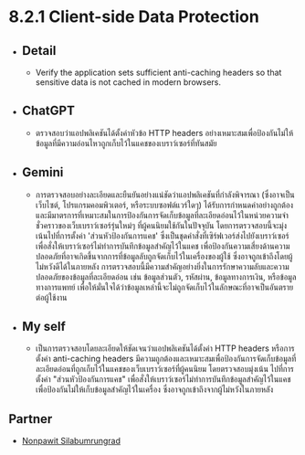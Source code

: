 # 8.2.1 Client-side Data Protection
- ## Detail
    - Verify the application sets sufficient anti-caching headers so that sensitive
data is not cached in modern browsers.

- ## ChatGPT
    - ตรวจสอบว่าแอปพลิเคชันได้ตั้งค่าหัวข้อ HTTP headers อย่างเหมาะสมเพื่อป้องกันไม่ให้ข้อมูลที่มีความอ่อนไหวถูกเก็บไว้ในแคชของเบราว์เซอร์ที่ทันสมัย

- ## Gemini
    - การตรวจสอบอย่างละเอียดและยืนยันอย่างแน่ชัดว่าแอปพลิเคชันที่กำลังพิจารณา (ซึ่งอาจเป็นเว็บไซต์, โปรแกรมคอมพิวเตอร์, หรือระบบซอฟต์แวร์ใดๆ) ได้รับการกำหนดค่าอย่างถูกต้องและมีมาตรการที่เหมาะสมในการป้องกันการจัดเก็บข้อมูลที่ละเอียดอ่อนไว้ในหน่วยความจำชั่วคราวของเว็บเบราว์เซอร์รุ่นใหม่ๆ ที่ผู้คนนิยมใช้กันในปัจจุบัน โดยการตรวจสอบนี้จะมุ่งเน้นไปที่การตั้งค่า 'ส่วนหัวป้องกันการแคช' ซึ่งเป็นชุดคำสั่งที่เซิร์ฟเวอร์ส่งไปยังเบราว์เซอร์ เพื่อสั่งให้เบราว์เซอร์ไม่ทำการบันทึกข้อมูลสำคัญไว้ในแคช เพื่อป้องกันความเสี่ยงด้านความปลอดภัยที่อาจเกิดขึ้นจากการที่ข้อมูลลับถูกจัดเก็บไว้ในเครื่องของผู้ใช้ ซึ่งอาจถูกเข้าถึงโดยผู้ไม่หวังดีได้ในภายหลัง การตรวจสอบนี้มีความสำคัญอย่างยิ่งในการรักษาความลับและความปลอดภัยของข้อมูลที่ละเอียดอ่อน เช่น ข้อมูลส่วนตัว, รหัสผ่าน, ข้อมูลทางการเงิน, หรือข้อมูลทางการแพทย์ เพื่อให้มั่นใจได้ว่าข้อมูลเหล่านี้จะไม่ถูกจัดเก็บไว้ในลักษณะที่อาจเป็นอันตรายต่อผู้ใช้งาน

- ## My self
    - เป็นการตรวจสอบโดยละเอียดให้ชัดเจนว่าแอปพลิเคชันได้ตั้งค่า HTTP headers หรือการตั้งค่า anti-caching headers มีความถูกต้องและเหมาะสมเพื่อป้องกันการจัดเก็บข้อมูลที่ละเอียดอ่อนที่ถูกเก็บไว้ในแคชของเว็บเบราว์เซอร์ที่ผู้คนนิยม โดยตรวจสอบมุ่งเน้น ไปที่การตั้งค่า "ส่วนหัวป้องกันการแคช" เพื่อสั่งให้เบราว์เซอร์ไม่ทำการบันทึกข้อมูลสำคัญไว้ในแคช เพื่อป้องกันไม่ให้เก็บข้อมูลสำคัญไว้ในเครื่อง ซึ่งอาจถูกเข้าถึงจากผู้ไม่หวังในภายหลัง

## Partner
- [Nonpawit Silabumrungrad](https://waterondaway.github.io/security-requirement)

